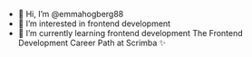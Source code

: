 - 👋 Hi, I’m @emmahogberg88
- 👀 I’m interested in frontend development
- 🌱 I’m currently learning frontend development The Frontend Development Career Path at Scrimba ✨

<!---
emmahogberg88/emmahogberg88 is a ✨ special ✨ repository because its `README.md` (this file) appears on your GitHub profile.
You can click the Preview link to take a look at your changes.
--->
